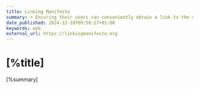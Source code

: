 ```yaml
---
title: Linking Manifesto
summary: > Ensuring their users can conveniently obtain a link to the currently open or selected resource via a user interface; and providing an application programming interface (API) to obtain or construct a link to that resource (i.e., to get its address and name).
date_published: 2024-12-18T09:50:27+01:00
keywords: web
external_url: https://linkingmanifesto.org
---
```


# [%title]

[%summary]
